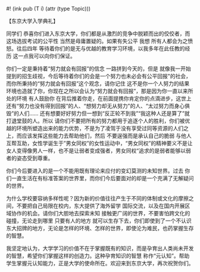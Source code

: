 #! (ink pub (T i) (attr (type Topic)))

【东京大学入学典礼】

同学们 恭喜你们进入东京大学，你们都是从激烈的竞争中脱颖而出的佼佼者，而这场选拔考试的公平性 当然是毋庸置疑的。如果有失公平 我想 所有人都会为之愤怒。往后四年 等待着你们的是无与优越的教育学习环境，以我多年在此任教的经历 这一点我可以向你们保证。

你们一定是秉持着“努力就会有回报”的信念 一路拼到今天的，但是 就像我一开始提到的招生歧视，今后等待着你们的会是一个努力也未必会有公平回报"的社会，而你所秉持的“努力就会有回报”这个观念，请你记住 这不是你一个人努力的结果 环境也造就了你，你现在之所以会认为“努力就会有回报”，那是因为你一直以来所处的环境 有人鼓励你 在背后推着你走，在前面提携你肯定你的点滴进步，这世上还有“努力也没有得到回报”的人、“想努力却无从努力"的人、“太过努力而身心俱毁”的人们…… 还有想要好好努力但一想到“反正轮不到我”“我这种人还是算了”就打退堂鼓的人。所以 请你们不要把所有的努力都用于追逐个人的胜利，你们被优越的环境所塑造出来的能力优势，不是为了凌驾于没有享受过同等资源的人们之上，而应该发挥这些能力去帮助他们，然后 不要逞强而是承认自己的脆弱 与他人互帮互助，女性学诞生于”男女同权”的女性运动中，“男女同权”的精神要义不是让女人变得像男人一样，也不是让弱者变成强者，男女同权“追求的是弱者能够以弱者的姿态受到尊重。

你们今后要进入的是一个不能用既有理论来应付的变幻莫测的未知世界。过去 你们一直生活在有标准答案的世界里，而你们今后要面对的却是一个充满了无解疑问的世界。

为什么学校要容纳多样性呢？因为新的价值往往产生于不同的体制或文化的摩擦之间，不要把自己局限在校内，东大提供了海外留学 国际交流，以及在国内开展区域协作的机会。请你们大胆地去探索末知 接触更广阔的世界，不要害怕跨文化的碰撞，无论走到哪里 只要有人的地方 就可以生存下去，你们即使到了一个不认识东大招牌的地方，无论是怎样的环境、怎样的世界，即使沦为难民，也药掌握生存的智慧。

我坚定地认为，大学学习的价值不在于掌握既有的知识，而是孕育出人类尚未开发的智慧，希望你们掌握这样的创造力。这种孕育知识的智慧 称作“元认知”。帮助学生掌握元认知能力，正是大学的使命所在。欢迎来到东京大学，再次祝贺你们。